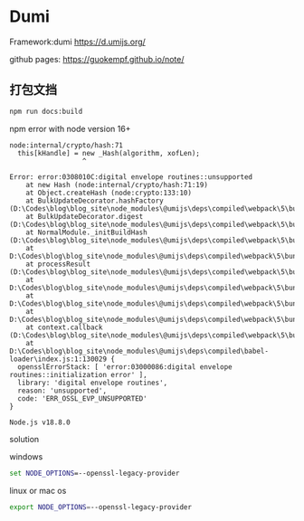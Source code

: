 # Dumi

Framework:dumi <a href="[example.com](https://d.umijs.org/)" target="_blank">https://d.umijs.org/</a>

github pages: <a href="https://guokempf.github.io/note/" target="_blank">https://guokempf.github.io/note/</a>

## 打包文挡

```sh
npm run docs:build
```




npm error with node version 16+

```log
node:internal/crypto/hash:71
  this[kHandle] = new _Hash(algorithm, xofLen);
                  ^

Error: error:0308010C:digital envelope routines::unsupported
    at new Hash (node:internal/crypto/hash:71:19)
    at Object.createHash (node:crypto:133:10)
    at BulkUpdateDecorator.hashFactory (D:\Codes\blog\blog_site\node_modules\@umijs\deps\compiled\webpack\5\bundle5.js:184154:18)
    at BulkUpdateDecorator.digest (D:\Codes\blog\blog_site\node_modules\@umijs\deps\compiled\webpack\5\bundle5.js:184089:21)
    at NormalModule._initBuildHash (D:\Codes\blog\blog_site\node_modules\@umijs\deps\compiled\webpack\5\bundle5.js:115965:53)
    at D:\Codes\blog\blog_site\node_modules\@umijs\deps\compiled\webpack\5\bundle5.js:116005:10
    at processResult (D:\Codes\blog\blog_site\node_modules\@umijs\deps\compiled\webpack\5\bundle5.js:115801:12)
    at D:\Codes\blog\blog_site\node_modules\@umijs\deps\compiled\webpack\5\bundle5.js:115900:5
    at D:\Codes\blog\blog_site\node_modules\@umijs\deps\compiled\webpack\5\bundle5.js:35125:11
    at D:\Codes\blog\blog_site\node_modules\@umijs\deps\compiled\webpack\5\bundle5.js:34977:18
    at context.callback (D:\Codes\blog\blog_site\node_modules\@umijs\deps\compiled\webpack\5\bundle5.js:34850:13)
    at D:\Codes\blog\blog_site\node_modules\@umijs\deps\compiled\babel-loader\index.js:1:130029 {
  opensslErrorStack: [ 'error:03000086:digital envelope routines::initialization error' ],
  library: 'digital envelope routines',
  reason: 'unsupported',
  code: 'ERR_OSSL_EVP_UNSUPPORTED'
}

Node.js v18.8.0
```

solution

windows
```cmd
set NODE_OPTIONS=--openssl-legacy-provider
```

linux or mac os

```bash
export NODE_OPTIONS=--openssl-legacy-provider
```

